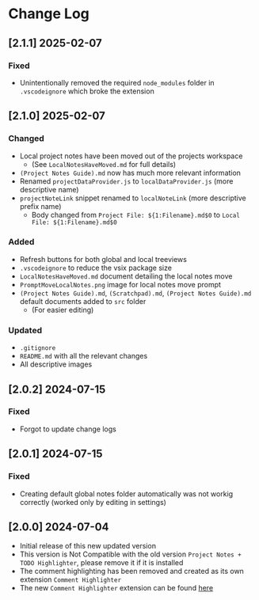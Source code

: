 # Change Log

<!-- ## [v-inc] ${YEAR4}-${MONTHNUMBER}-${DATE} -->

## [2.1.1] 2025-02-07
### Fixed
- Unintentionally removed the required `node_modules` folder in `.vscodeignore` which broke the extension

## [2.1.0] 2025-02-07
### Changed
- Local project notes have been moved out of the projects workspace
  - (See `LocalNotesHaveMoved.md` for full details)
- `(Project Notes Guide).md` now has much more relevant information
- Renamed `projectDataProvider.js` to `localDataProvider.js` (more descriptive name)
- `projectNoteLink` snippet renamed to `localNoteLink` (more descriptive prefix name)
  - Body changed from `Project File: ${1:Filename}.md$0` to `Local File: ${1:Filename}.md$0`

### Added
- Refresh buttons for both global and local treeviews
- `.vscodeignore` to reduce the vsix package size
- `LocalNotesHaveMoved.md` document detailing the local notes move
- `PromptMoveLocalNotes.png` image for local notes move prompt
- `(Project Notes Guide).md`, `(Scratchpad).md`, `(Project Notes Guide).md` default documents added to `src` folder
  - (For easier editing)

### Updated
- `.gitignore`
- `README.md` with all the relevant changes
- All descriptive images

## [2.0.2] 2024-07-15
### Fixed
- Forgot to update change logs

## [2.0.1] 2024-07-15
### Fixed
- Creating default global notes folder automatically was not workig correctly (worked only by editing in settings)

## [2.0.0] 2024-07-04
- Initial release of this new updated version
- This version is Not Compatible with the old version `Project Notes + TODO Highlighter`, please remove it if it is installed
- The comment highlighting has been removed and created as its own extension `Comment Highlighter`
- The new `Comment Highlighter` extension can be found [here](https://marketplace.visualstudio.com/items?itemName=willasm.comment-highlighter)

